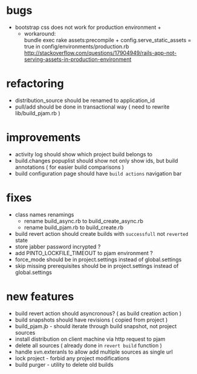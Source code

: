 # bugs
- bootstrap css does not work for production environment +
	- workaround:  
	bundle exec rake assets:precompile + config.serve_static_assets = true in config/environments/production.rb 
	http://stackoverflow.com/questions/17904949/rails-app-not-serving-assets-in-production-environment

# refactoring
- distribution_source should be renamed to application_id
- pull/add should be done in transactional way ( need to rewrite lib/build_pjam.rb )

# improvements
- activity log should show which project build belongs to 
- build.changes popuplist should show not only show ids, but build annotations  ( for easier build comparisons )
- build configuration page should have `build actions` navigation bar

# fixes
- class names renamings
	- rename build_async.rb to build_create_async.rb
	- rename build_pjam.rb to build_create.rb
- build revert action should create builds with `successfull` not `reverted` state 
- store jabber password incrypted ? 
- add PINTO_LOCKFILE_TIMEOUT to pjam environment ?
- force_mode should be in project.settings instead of global.settings
- skip missing prerequisites should be in project.settings instead of global.settings

# new features
- build revert action should asyncronous? ( as build creation action )
- build snapshots should have revisions ( copied from project )
- build_pjam.jb - should iterate through build snapshot, not project sources 
- install distribution on client machine via http request to pjam
- delete all sources ( already done  in `revert build` function )
- handle svn.exteranls to allow add multiple sources as single url
- lock project - forbid any project modifications
- build purger - utility to delete old builds



